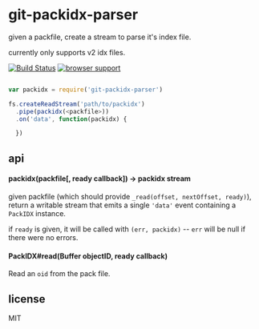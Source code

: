 # git-packidx-parser

given a packfile, create a stream to parse it's index file.

currently only supports v2 idx files.

[![Build Status](https://travis-ci.org/chrisdickinson/git-packidx-parser.png)](https://travis-ci.org/chrisdickinson/git-packidx-parser)
[![browser support](http://ci.testling.com/chrisdickinson/git-packidx-parser.png)](http://ci.testling.com/chrisdickinson/git-packidx-parser)

```javascript

var packidx = require('git-packidx-parser')

fs.createReadStream('path/to/packidx')
  .pipe(packidx(<packfile>))
  .on('data', function(packidx) {

  })

```

## api

#### packidx(packfile[, ready callback]) -> packidx stream

given packfile (which should provide `_read(offset, nextOffset, ready)`), return
a writable stream that emits a single `'data'` event containing a `PackIDX` instance.

if `ready` is given, it will be called with `(err, packidx)` -- `err` will be null
if there were no errors.

#### PackIDX#read(Buffer objectID, ready callback)

Read an `oid` from the pack file.

## license

MIT
